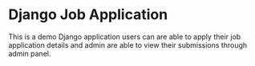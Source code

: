 # Django Job Application 

This is a demo Django application users can are able to apply their job application details and admin are able to view their submissions through admin panel.
